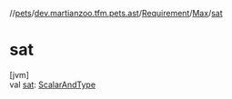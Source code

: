 //[pets](../../../../index.md)/[dev.martianzoo.tfm.pets.ast](../../index.md)/[Requirement](../index.md)/[Max](index.md)/[sat](sat.md)

# sat

[jvm]\
val [sat](sat.md): [ScalarAndType](../../-scalar-and-type/index.md)

